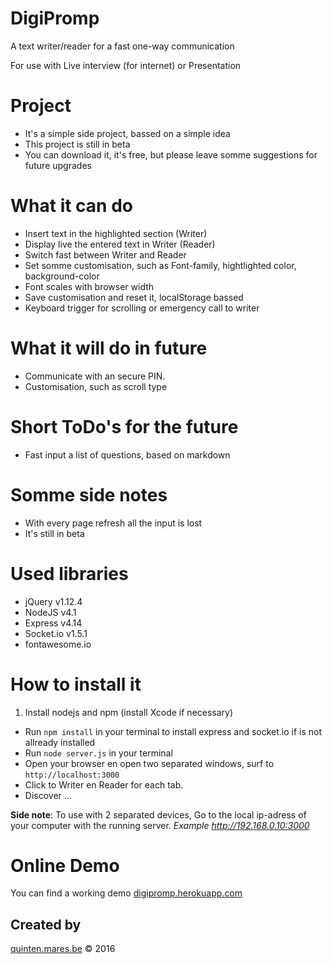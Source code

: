 # DigiPromp
A  text writer/reader for a fast one-way communication

For use with
Live interview (for internet) or Presentation

# Project
* It's a simple side project, bassed on a simple idea
* This project is still in beta
* You can download it, it's free, but please leave somme suggestions for future upgrades

# What it can do
* Insert text in the highlighted section (Writer)
* Display live the entered text in Writer (Reader)
* Switch fast between Writer and Reader
* Set somme customisation, such as Font-family, hightlighted color, background-color
* Font scales with browser width
* Save customisation and reset it, localStorage bassed
* Keyboard trigger for scrolling or emergency call to writer

# What it will do in future
* Communicate with an secure PIN.
* Customisation, such as scroll type

# Short ToDo's for the future
* Fast input a list of questions, based on markdown

# Somme side notes
* With every page refresh all the input is lost
* It's still in beta

# Used libraries
* jQuery v1.12.4
* NodeJS v4.1
* Express v4.14
* Socket.io v1.5.1
* fontawesome.io

# How to install it
1. Install nodejs and npm (install Xcode if necessary)
+ Run `npm install` in your terminal to install express and socket.io if is not allready installed
+ Run `node server.js` in your terminal
+ Open your browser en open two separated windows, surf to  `http://localhost:3000`
+ Click to Writer en Reader for each tab.
+ Discover ...

**Side note**: To use with 2 separated devices, Go to the local ip-adress of your computer with the running server. *Example http://192.168.0.10:3000*

# Online Demo
You can find a working demo
[digipromp.herokuapp.com](https://digipromp.herokuapp.com)

## Created by
[quinten.mares.be](http://quinten.mares.be) &copy; 2016
